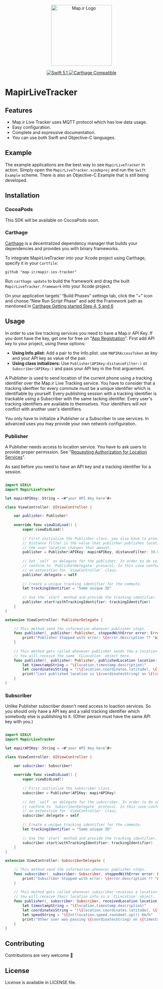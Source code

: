 <p align="center">
<img width="200" src="https://corp.map.ir/wp-content/uploads/2019/06/map-site-logo-1.png" alt="Map.ir Logo">
</p>

<p align="center">
   <a href="https://developer.apple.com/swift/">
      <img src="https://img.shields.io/badge/Swift-5.1-orange.svg?style=flat" alt="Swift 5.1">
   </a>
   <!-- 
   <a href="http://cocoapods.org/pods/MapirLiveTracker">
      <img src="https://img.shields.io/cocoapods/v/MapirLiveTracker.svg?style=flat" alt="Version">
   </a>
   -->
   <!--
   <a href="http://cocoapods.org/pods/MapirLiveTracker">
      <img src="https://img.shields.io/cocoapods/p/MapirLiveTracker.svg?style=flat" alt="Platform">
   </a>
   -->
   <a href="https://github.com/Carthage/Carthage">
      <img src="https://img.shields.io/badge/Carthage-compatible-4BC51D.svg?style=flat" alt="Carthage Compatible">
   </a>
</p>


# MapirLiveTracker

## Features

- Map.ir Live Tracker uses MQTT protocol which has low data usage.
- Easy configuration.
- Complete and expressive documentation.
- You can use both Swift and Objective-C languages. 

## Example

The example applications are the best way to see `MapirLiveTracker` in action. Simply open the `MapirLiveTracker.xcodeproj` and run the `Swift Example` scheme.
There is also an Objective-C Example that is still being developed. 

## Installation

### CocoaPods
This SDK will be available on CocoaPods soon.
<!--
MapirLiveTracker is available through [CocoaPods](http://cocoapods.org). To install
it, simply add the following line to your Podfile:

```bash
pod 'MapirLiveTracker'
```
-->
### Carthage

[Carthage](https://github.com/Carthage/Carthage) is a decentralized dependency manager that builds your dependencies and provides you with binary frameworks.

To integrate MapirLiveTracker into your Xcode project using Carthage, specify it in your `Cartfile`:

```ogdl
github "map-ir/mapir-ios-tracker"
```

Run `carthage update` to build the framework and drag the built `MapirLiveTracker.framework` into your Xcode project. 

On your application targets’ “Build Phases” settings tab, click the “+” icon and choose “New Run Script Phase” and add the Framework path as mentioned in [Carthage Getting started Step 4, 5 and 6](https://github.com/Carthage/Carthage/blob/master/README.md#if-youre-building-for-ios-tvos-or-watchos)

## Usage
In order to use live tracking services you need to have a Map.ir API Key. If you dont have the key, get one for free on "[App Registration](https://corp.map.ir/registration)".
First add API key to your project, using these options:
- __Using Info.plist:__ Add a pair to the Info.plist. use `MAPIRAccessToken` as key and your API key as value of the pair.
- __Using class initializers:__ Use `Publisher(APIKey:distanceFilter:)` or `Subscriber(APIKey:)` and pass your API key in the first arguement.

A Publisher is used to send location of the current phone using a tracking identifier over the Map.ir Live Tracking service. You have to consider that a tracking idenftier for every commute must be a unique identifier which is identifiable by yourself. Every publishing session with a tracking identifier is trackable using a Subscriber with the same tacking identifer. Every user's tracking identifiers are available to themselves. Your identifiers will not conflict with another user's identifiers.

You only have to initialize a Publisher or a Subscriber to use services. In advanced uses you may provide your own network configuration.

### Publisher
A Publisher needs access to location service. You have to ask users to provide proper permission. See "[Requesting Authorization for Location Services](https://developer.apple.com/documentation/corelocation/requesting_authorization_for_location_services)".

As said before you need to have an API key and a tracking identifier for a session.
```swift

import UIKit
import MapirLiveTracker

let mapirAPIKey: String = <#"your API Key here"#>

class ViewController: UIViewController {

    var publisher: Publisher!
    
    override func viewDidLoad() {
        super.viewDidLoad()
        
        // First initialize the Publisher class. you also have to provide a distance filter. 
        // Distance filter is the value that publisher publishes location information whenever
        // the user location changes that amount.
        publisher = Publisher(APIKey: mapirAPIKey, distanceFilter: 30.0)
        
        // Set `self` as delegate for the publisher. In order to do so, `ViewController` must 
        // conform to `PublisherDelegate` protocol. In this case conformance is provided using
        // an extenstion for `ViewController` class.
        publisher.delegate = self
        
        // Create a unique tracking identifier for the commute.
        let trackingIdentifier = "Some unique ID"
        
        // Use the `start` method and provide the tracking identifier.
        publisher.start(withTrackingIdentifier: trackingIdentifier)
    }
}

extension ViewController: PublisherDelegate {

    // This method send the information whenever publisher stops.
    func publisher(_ publisher: Publisher, stoppedWithError error: Error?) {
        print("Publisher Stopped with error: \(error.description ?? "nil")")
    } 
    
    // This method gets called whenever publisher sends the a location info successfully. 
    // You will receive the same `CLLocation` object here.
    func publisher(_ publisher: Publisher, publishedLocation location: CLLocation) {
        let timestampString = "\(location.timestamp.description)"
        let coordinatesString = "(\(location.coordinates.latitude), \(location.coordinate.longitude))"
        print("Last published location is \(coordinatesString) on \(timestampString)")
    }
}
```

### Subscriber
Unlike Publisher subscriber doesn't need access to loaction services. So you should only have a API key and a valid tracking identifier which somebody else is publishing to it. (Other person must have the same API key with you.)

```swift

import UIKit
import MapirLiveTracker

let mapirAPIKey: String = <#"your API Key here"#>

class ViewController: UIViewController {

    var subscriber: Subscriber!
    
    override func viewDidLoad() {
        super.viewDidLoad()
        
        // First initialize the Subscriber class.
        subscriber = Publisher(APIKey: mapirAPIKey)
        
        // Set `self` as delegate for the subscriber. In order to do so, `ViewController` must 
        // conform to `SubscriberDelegate` protocol. In this case conformance is provided using
        // an extenstion for `ViewController` class.
        subscriber.delegate = self
        
        // Create a unique tracking identifier for the commute.
        let trackingIdentifier = "Some unique ID"
        
        // Use the `start` method and provide the tracking identifier.
        subscriber.start(withTrackingIdentifier: trackingIdentifier)
    }
}

extension ViewController: SubscriberDelegate {

    // This method send the information whenever publisher stops.
    func subscriber(_ subscriber: Subscriber, stoppedWithError error: Error?) {
        print("Subscriber Stopped with error: \(error.description ?? "nil")")
    } 
    
    // This method gets called whenever subscriber receives a location info of the other user. 
    // You will receive their location info in a `CLLocation` object.
    func publisher(_ subscriber: Subscriber, receivedLocation location: CLLocation) {
        let timestampString = "\(location.timestamp.description)"
        let coordinatesString = "(\(location.coordinates.latitude), \(location.coordinate.longitude))"
        let speedString = "\(Int(location.speed.rounded(.up))) Km/h"
        print("Other user was passing \(coordinatesString) on \(timestampString) with \(speedString) speed.")
    }
}
```

## Contributing
Contributions are very welcome 🙌

## License
License is available in LICENSE file.
